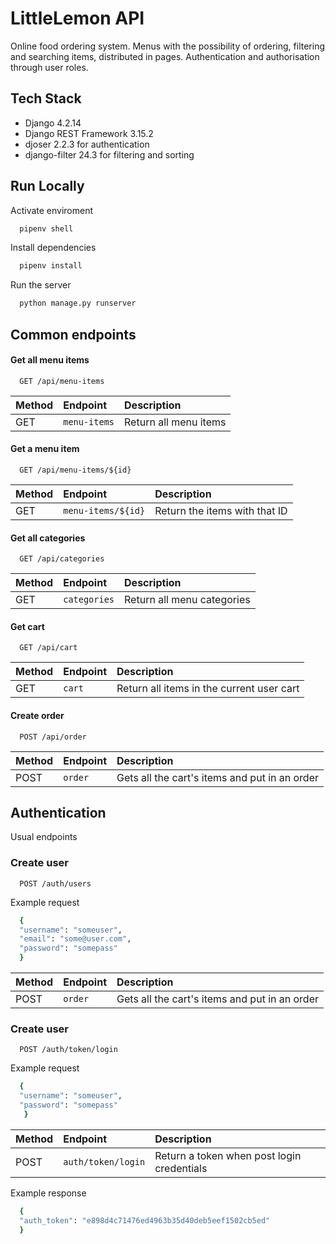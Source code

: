 
# LittleLemon API 

Online food ordering system.
Menus with the possibility of ordering, filtering and searching items, distributed in pages.
Authentication and authorisation through user roles.




## Tech Stack

- Django 4.2.14
- Django REST Framework 3.15.2
- djoser 2.2.3 for authentication 
- django-filter 24.3 for filtering and sorting


## Run Locally

Activate enviroment 

```bash
  pipenv shell
```

Install dependencies
```bash
  pipenv install
```

Run the server
```bash
  python manage.py runserver
```
## Common endpoints

#### Get all menu items

```http
  GET /api/menu-items
```

| Method | Endpoint     | Description                |
| :-------- | :------- | :------------------------- |
| GET | `menu-items` | Return all menu items |

#### Get a menu item
```http
  GET /api/menu-items/${id}
```

| Method | Endpoint     | Description                |
| :-------- | :------- | :------------------------- |
| GET | `menu-items/${id}` | Return the items with that ID |

#### Get all categories

```http
  GET /api/categories
```

| Method | Endpoint     | Description                |
| :-------- | :------- | :------------------------- |
| GET | `categories` | Return all menu categories |

#### Get cart

```http
  GET /api/cart
```

| Method | Endpoint     | Description                |
| :-------- | :------- | :------------------------- |
| GET | `cart` | Return all items in the current user cart|

#### Create order

```http
  POST /api/order
```

| Method | Endpoint     | Description                |
| :-------- | :------- | :------------------------- |
| POST | `order` | Gets all the cart's items and put in an order|


## Authentication
Usual endpoints

### Create user

```http
  POST /auth/users
```

Example request

```bash
  {
  "username": "someuser",
  "email": "some@user.com",
  "password": "somepass"
  }
```

| Method | Endpoint     | Description                |
| :-------- | :------- | :------------------------- |
| POST | `order` | Gets all the cart's items and put in an order|

### Create user

```http
  POST /auth/token/login
```

Example request

```bash
  {
  "username": "someuser",
  "password": "somepass"
   }
```

| Method | Endpoint     | Description                |
| :-------- | :------- | :------------------------- |
| POST | `auth/token/login` |Return a token when post login credentials|

Example response

```bash
  {
  "auth_token": "e898d4c71476ed4963b35d40deb5eef1502cb5ed"
  }
```

